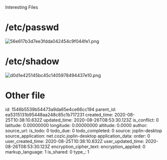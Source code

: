 Interesting Files

# /etc/passwd
![56e617b3d7ee3fdda042454c9f044fe1.png](:/e58ccf445db946e895a464677b40de54)

# /etc/shadow
![d0d1e425145bc45c1405978494437e10.png](:/d765e3e7c9b742d492b3338f8c0c8e34)

# Other file

id: 1546b5539b54473a9da65e4ce66cc194
parent_id: ea5315131b95448aa248c85c1b717231
created_time: 2020-08-25T10:38:10.632Z
updated_time: 2020-08-26T08:53:30.123Z
is_conflict: 0
latitude: 0.00000000
longitude: 0.00000000
altitude: 0.0000
author: 
source_url: 
is_todo: 0
todo_due: 0
todo_completed: 0
source: joplin-desktop
source_application: net.cozic.joplin-desktop
application_data: 
order: 0
user_created_time: 2020-08-25T10:38:10.632Z
user_updated_time: 2020-08-26T08:53:30.123Z
encryption_cipher_text: 
encryption_applied: 0
markup_language: 1
is_shared: 0
type_: 1